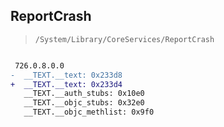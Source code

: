 ## ReportCrash

> `/System/Library/CoreServices/ReportCrash`

```diff

 726.0.8.0.0
-  __TEXT.__text: 0x233d8
+  __TEXT.__text: 0x233d4
   __TEXT.__auth_stubs: 0x10e0
   __TEXT.__objc_stubs: 0x32e0
   __TEXT.__objc_methlist: 0x9f0

```
